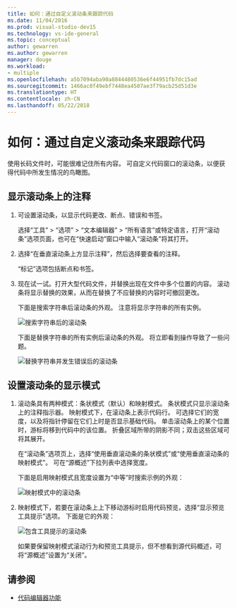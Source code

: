 ```yaml
---
title: 如何：通过自定义滚动条来跟踪代码
ms.date: 11/04/2016
ms.prod: visual-studio-dev15
ms.technology: vs-ide-general
ms.topic: conceptual
author: gewarren
ms.author: gewarren
manager: douge
ms.workload:
- multiple
ms.openlocfilehash: a5b7094aba90a8844480536e6f44951fb7dc15ad
ms.sourcegitcommit: 1466ac0f49ebf7448ea4507ae3f79acb25d51d3e
ms.translationtype: HT
ms.contentlocale: zh-CN
ms.lasthandoff: 05/22/2018
---
```

# <a name="how-to-track-your-code-by-customizing-the-scrollbar"></a>如何：通过自定义滚动条来跟踪代码

使用长码文件时，可能很难记住所有内容。 可自定义代码窗口的滚动条，以便获得代码中所发生情况的鸟瞰图。

## <a name="to-show-annotations-on-the-scroll-bar"></a>显示滚动条上的注释

1. 可设置滚动条，以显示代码更改、断点、错误和书签。

    选择“工具” > “选项” > “文本编辑器” > “所有语言”或特定语言，打开“滚动条”选项页面，也可在“快速启动”窗口中输入“滚动条”将其打开。

2. 选择“在垂直滚动条上方显示注释”，然后选择要查看的注释。

    “标记”选项包括断点和书签。

3. 现在试一试。打开大型代码文件，并替换出现在文件中多个位置的内容。 滚动条将显示替换的效果，从而在替换了不应替换的内容时可撤回更改。

    下面是搜索字符串后滚动条的外观。 注意将显示字符串的所有实例。

    ![搜索字符串后的滚动条](../ide/media/enhancedscrollbarsearch.png "EnhancedScrollbarSearch")

    下面是替换字符串的所有实例后滚动条的外观。 将立即看到操作导致了一些问题。

    ![替换字符串并发生错误后的滚动条](../ide/media/enhancedscrollbarreplace.png "EnhancedScrollbarReplace")

## <a name="to-set-the-display-mode-for-the-scroll-bar"></a>设置滚动条的显示模式

1. 滚动条具有两种模式：条状模式（默认）和映射模式。 条状模式只显示滚动条上的注释指示器。 映射模式下，在滚动条上表示代码行。 可选择它们的宽度，以及将指针停留在它们上时是否显示基础代码。 单击滚动条上的某个位置时，游标将移到代码中的该位置。 折叠区域所带的阴影不同；双击这些区域可将其展开。

    在“滚动条”选项页上，选择“使用垂直滚动条的条状模式”或“使用垂直滚动条的映射模式”。 可在“源概述”下拉列表中选择宽度。

    下面是启用映射模式且宽度设置为“中等”时搜索示例的外观：

    ![映射模式中的滚动条](../ide/media/enhancedscrollbar.png "EnhancedScrollbar")

2. 映射模式下，若要在滚动条上上下移动游标时启用代码预览，选择“显示预览工具提示”选项。 下面是它的外观：

    ![包含工具提示的滚动条](../ide/media/enhancedscrollbarsearchtooltip.png "EnhancedScrollbarSearchTooltip")

    如果要保留映射模式滚动行为和预览工具提示，但不想看到源代码概述，可将“源概述”设置为“关闭”。

## <a name="see-also"></a>请参阅

- [代码编辑器功能](../ide/writing-code-in-the-code-and-text-editor.md)